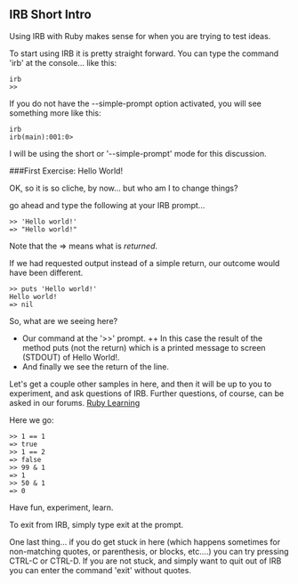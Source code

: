 ## IRB Short Intro

Using IRB with Ruby makes sense for when you are trying to test ideas.

To start using IRB it is pretty straight forward.  You can type the command 'irb' at the console... like this:

    irb
    >>

If you do not have the --simple-prompt option activated, you will see something more like this:

    irb
    irb(main):001:0>

I will be using the short or '--simple-prompt' mode for this discussion.

###First Exercise: Hello World!

OK, so it is so cliche, by now... but who am I to change things?

go ahead and type the following at your IRB prompt...

    >> 'Hello world!'
    => "Hello world!"

Note that the => means what is *returned*.

If we had requested output instead of a simple return, our outcome would have been different.

    >> puts 'Hello world!'
    Hello world!
    => nil

So, what are we seeing here?
+ Our command at the '>>' prompt.
++ In this case the result of the method puts (not the return) which is a printed message to screen (STDOUT) of Hello World!.
+ And finally we see the return of the line.

Let's get a couple other samples in here, and then it will be up to you to experiment, and ask questions of IRB.  Further questions, of course, can be asked in our forums. [Ruby Learning](http://rubylearning.org)

Here we go:

    >> 1 == 1
    => true
    >> 1 == 2
    => false
    >> 99 & 1
    => 1
    >> 50 & 1
    => 0

Have fun, experiment, learn.

To exit from IRB, simply type exit at the prompt.
  
One last thing... if you do get stuck in here (which happens sometimes for non-matching quotes, or parenthesis, or blocks, etc....) you can try pressing CTRL-C or CTRL-D.  If you are not stuck, and simply want to quit out of IRB you can enter the command 'exit' without quotes.

